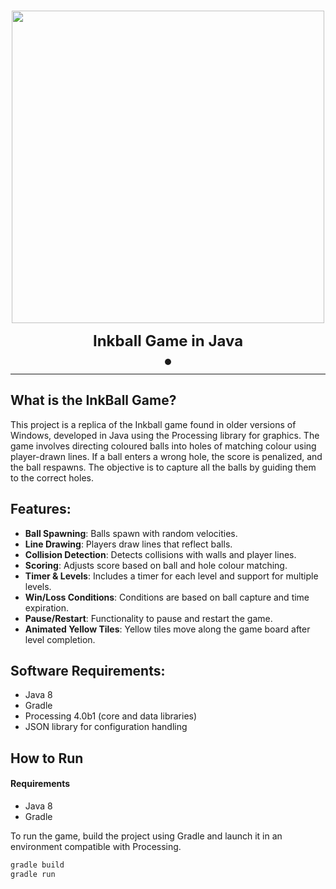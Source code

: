 <p align="center">
<br />
    <img src="https://github.com/user-attachments/assets/bb4f9421-7c22-4273-9404-8171a10f11bf" width="500" alt=""/>
<br />
</p>
<p align="center"><strong style="font-size: 24px;">Inkball Game in Java</strong></p>
<p align="center" style="display: flex; justify-content: center; align-items: center;">
    <span style="display: inline-flex; align-items: center; background-color: #1c1c1c; padding: 5px; border-radius: 6px;">
    </span>
</p>

---

## What is the InkBall Game?
This project is a replica of the Inkball game found in older versions of Windows, developed in Java using the Processing library for graphics. The game involves directing coloured balls into holes of matching colour using player-drawn lines. If a ball enters a wrong hole, the score is penalized, and the ball respawns. The objective is to capture all the balls by guiding them to the correct holes.

## Features:
- **Ball Spawning**: Balls spawn with random velocities.
- **Line Drawing**: Players draw lines that reflect balls.
- **Collision Detection**: Detects collisions with walls and player lines.
- **Scoring**: Adjusts score based on ball and hole colour matching.
- **Timer & Levels**: Includes a timer for each level and support for multiple levels.
- **Win/Loss Conditions**: Conditions are based on ball capture and time expiration.
- **Pause/Restart**: Functionality to pause and restart the game.
- **Animated Yellow Tiles**: Yellow tiles move along the game board after level completion.

## Software Requirements:
- Java 8
- Gradle
- Processing 4.0b1 (core and data libraries)
- JSON library for configuration handling

## How to Run

#### Requirements
- Java 8
- Gradle

To run the game, build the project using Gradle and launch it in an environment compatible with Processing.

```bash
gradle build
gradle run
